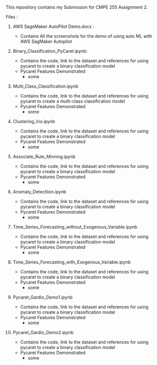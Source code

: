 This repository contains my Submission for CMPE 255 Assignment 2.

Files :
1. AWS SageMaker AutoPilot Demo.docx :
    - Contains All the screenshots for the demo of using auto ML with AWS SagMaker Autopilot
  
2. Binary_Classification_PyCaret.ipynb:
    - Contains the code, link to the dataset and references for using pycaret to create a binary classification model
    - Pycaret Features Demonstrated 
        - some
          
3. Multi_Class_Classification.ipynb
    - Contains the code, link to the dataset and references for using pycaret to create a multi-class classification model
    - Pycaret Features Demonstrated
        - some
          
4. Clustering_Iris.ipynb
    - Contains the code, link to the dataset and references for using pycaret to create a binary classification model
    - Pycaret Features Demonstrated
        -  some
          
5. Associate_Rule_Minning.ipynb
    - Contains the code, link to the dataset and references for using pycaret to create a binary classification model
    - Pycaret Features Demonstrated
        -  some
          
6. Anomaly_Detectlion.ipynb
    - Contains the code, link to the dataset and references for using pycaret to create a binary classification model
    - Pycaret Features Demonstrated
        -  some

7. Time_Series_Forecasting_without_Exogenous_Variable.ipynb
    - Contains the code, link to the dataset and references for using pycaret to create a binary classification model
    - Pycaret Features Demonstrated
        -  some

8. Time_Series_Forecasting_with_Exogenous_Variable.ipynb
    - Contains the code, link to the dataset and references for using pycaret to create a binary classification model
    - Pycaret Features Demonstrated
        -  some
  
9. Pycaret_Gardio_Demo1.ipynb
    - Contains the code, link to the dataset and references for using pycaret to create a binary classification model
    - Pycaret Features Demonstrated
        -  some

10. Pycaret_Gardio_Demo2.ipynb
    - Contains the code, link to the dataset and references for using pycaret to create a binary classification model
    - Pycaret Features Demonstrated
        -  some


